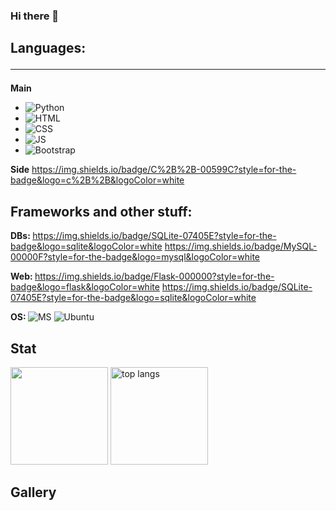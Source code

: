 ### Hi there 👋

## Languages:<hr>



<b>Main</b>
- <img alt="Python" src="https://img.shields.io/badge/Python-3776AB?style=for-the-badge&logo=python&logoColor=white"/>
- <img alt="HTML" src="https://img.shields.io/badge/HTML-239120?style=for-the-badge&logo=html5&logoColor=white"/>
- <img alt="CSS" src="https://img.shields.io/badge/CSS-239120?&style=for-the-badge&logo=css3&logoColor=white"/>
- <img alt="JS" src="https://img.shields.io/badge/JavaScript-F7DF1E?style=for-the-badge&logo=javascript&logoColor=black"/>
- <img alt="Bootstrap" src="https://img.shields.io/badge/Bootstrap-563D7C?style=for-the-badge&logo=bootstrap&logoColor=white"/>

<b>Side</b>
https://img.shields.io/badge/C%2B%2B-00599C?style=for-the-badge&logo=c%2B%2B&logoColor=white

## Frameworks and other stuff:
<b>DBs: </b>
https://img.shields.io/badge/SQLite-07405E?style=for-the-badge&logo=sqlite&logoColor=white
https://img.shields.io/badge/MySQL-00000F?style=for-the-badge&logo=mysql&logoColor=white
  
<b>Web: </b>
https://img.shields.io/badge/Flask-000000?style=for-the-badge&logo=flask&logoColor=white
https://img.shields.io/badge/SQLite-07405E?style=for-the-badge&logo=sqlite&logoColor=white

<b>OS: </b>
<img alt="MS" src="https://img.shields.io/badge/Ubuntu-E95420?style=for-the-badge&logo=ubuntu&logoColor=white"/>
<img alt="Ubuntu" src="https://img.shields.io/badge/Windows-0078D6?style=for-the-badge&logo=windows&logoColor=white"/>
 
[linkedin]: https://www.linkedin.com/in/alexandre-nesovic-627004144
  
## Stat
<img src="https://github-readme-stats.vercel.app/api?username=alexnesov&&show_icons=true&title_color=ffffff&icon_color=a4c639&text_color=daf7dc&bg_color=151515&count_private=true&hide=issues" height="156"></a>
<a href="https://github.com/livinglist?tab=repositories"><img src="https://github-readme-stats.anuraghazra1.vercel.app/api/top-langs/?username=alexnesov&layout=compact&&show_icons=true&title_color=ffffff&icon_color=a4c639&text_color=daf7dc&bg_color=151515&hide=ruby,html" alt="top langs" height="156"/></a>
  
## Gallery

<!--
**alexnesov/alexnesov** is a ✨ _special_ ✨ repository because its `README.md` (this file) appears on your GitHub profile.

Here are some ideas to get you started:

- 🔭 I’m currently working on ...
- 🌱 I’m currently learning ...
- 👯 I’m looking to collaborate on ...
- 🤔 I’m looking for help with ...
- 💬 Ask me about ...
- 📫 How to reach me: ...
- ⚡ Fun fact: ...

https://dev.to/envoy_/150-badges-for-github-pnk
-->
